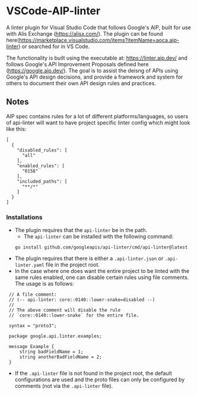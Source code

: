 # VSCode-AIP-linter

A linter plugin for Visual Studio Code that follows Google's AIP, built for use with Alis Exchange (https://alisx.com/). The plugin can be found here(https://marketplace.visualstudio.com/items?itemName=aoca.aip-linter) or searched for in VS Code.

The functionality is built using the executable at: https://linter.aip.dev/ and follows Google's API Improvement Proposals defined here (https://google.aip.dev/). The goal is to assist the deisng of APIs using Google's API design decisions, and provide a framework and system for others to document their own API design rules and practices.

## Notes

AIP spec contains rules for a lot of different platforms/languages, so users of api-linter will want to have project specific linter config which might look like this:

```
[
  {
    "disabled_rules": [
      "all"
    ],
    "enabled_rules": [
      "0158"
    ],
    "included_paths": [
      "**/*"
    ]
  }
]
```

### Installations

- The plugin requires that the `api-linter` be in the path.
  - The `api-linter` can be installed with the following command:
  ```
  go install github.com/googleapis/api-linter/cmd/api-linter@latest
  ```
- The plugin requires that there is either a `.api-linter.json` or `.api-linter.yaml` file in the project root.
- In the case where one does want the entire project to be linted with the same rules enabled, one can disable certain rules using file comments. The usage is as follows:

```
 // A file comment:
 // (-- api-linter: core::0140::lower-snake=disabled --)
 //
 // The above comment will disable the rule
 // `core::0140::lower-snake` for the entire file.

 syntax = "proto3";

 package google.api.linter.examples;

 message Example {
     string badFieldName = 1;
     string anotherBadFieldName = 2;
 }
```

- If the `.api-linter` file is not found in the project root, the default configurations are used and the proto files can only be configured by comments (not via the `.api-linter` file).

